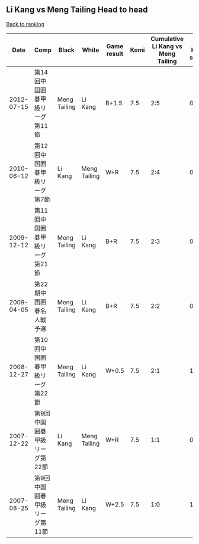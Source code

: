 ## Li Kang vs Meng Tailing Head to head

[Back to ranking](../../index.md)




| **Date** | **Comp** | **Black** | **White** | **Game result** | **Komi** | **Cumulative Li Kang vs Meng Tailing** | **Li Kang streak** | **Meng Tailing streak** | 
| --- | --- | --- | --- | --- | --- | --- | --- | --- |
| 2012-07-15 | 第14回中国囲碁甲級リーグ第11節 | Meng Tailing | Li Kang | B+1.5 | 7.5 | 2:5 | 0 | 4 | 
| 2010-06-12 | 第12回中国囲碁甲級リーグ第7節 | Li Kang | Meng Tailing | W+R | 7.5 | 2:4 | 0 | 3 | 
| 2009-12-12 | 第11回中国囲碁甲級リーグ第21節 | Meng Tailing | Li Kang | B+R | 7.5 | 2:3 | 0 | 2 | 
| 2009-04-05 | 第22期中国囲碁名人戦予選 | Meng Tailing | Li Kang | B+R | 7.5 | 2:2 | 0 | 1 | 
| 2008-12-27 | 第10回中国囲碁甲級リーグ第22節 | Meng Tailing | Li Kang | W+0.5 | 7.5 | 2:1 | 1 | 0 | 
| 2007-12-22 | 第9回中国囲碁甲級リーグ第22節 | Li Kang | Meng Tailing | W+R | 7.5 | 1:1 | 0 | 1 | 
| 2007-08-25 | 第9回中国囲碁甲級リーグ第11節 | Meng Tailing | Li Kang | W+2.5 | 7.5 | 1:0 | 1 | 0 |





